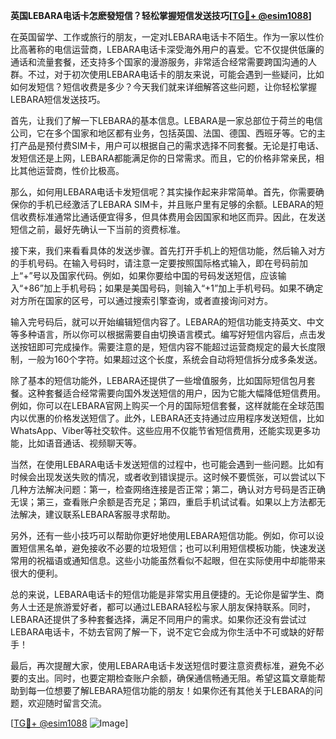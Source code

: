 **英国LEBARA电话卡怎麽發短信？轻松掌握短信发送技巧[[TG💪+ @esim1088](https://t.me/s/esim1088)]**

在英国留学、工作或旅行的朋友，一定对LEBARA电话卡不陌生。作为一家以性价比高著称的电信运营商，LEBARA电话卡深受海外用户的喜爱。它不仅提供低廉的通话和流量套餐，还支持多个国家的漫游服务，非常适合经常需要跨国沟通的人群。不过，对于初次使用LEBARA电话卡的朋友来说，可能会遇到一些疑问，比如如何发短信？短信收费是多少？今天我们就来详细解答这些问题，让你轻松掌握LEBARA短信发送技巧。

首先，让我们了解一下LEBARA的基本信息。LEBARA是一家总部位于荷兰的电信公司，它在多个国家和地区都有业务，包括英国、法国、德国、西班牙等。它的主打产品是预付费SIM卡，用户可以根据自己的需求选择不同套餐。无论是打电话、发短信还是上网，LEBARA都能满足你的日常需求。而且，它的价格非常亲民，相比其他运营商，性价比极高。

那么，如何用LEBARA电话卡发短信呢？其实操作起来非常简单。首先，你需要确保你的手机已经激活了LEBARA SIM卡，并且账户里有足够的余额。LEBARA的短信收费标准通常比通话便宜得多，但具体费用会因国家和地区而异。因此，在发送短信之前，最好先确认一下当前的资费标准。

接下来，我们来看看具体的发送步骤。首先打开手机上的短信功能，然后输入对方的手机号码。在输入号码时，请注意一定要按照国际格式输入，即在号码前加上“+”号以及国家代码。例如，如果你要给中国的号码发送短信，应该输入“+86”加上手机号码；如果是美国号码，则输入“+1”加上手机号码。如果不确定对方所在国家的区号，可以通过搜索引擎查询，或者直接询问对方。

输入完号码后，就可以开始编辑短信内容了。LEBARA的短信功能支持英文、中文等多种语言，所以你可以根据需要自由切换语言模式。编写好短信内容后，点击发送按钮即可完成操作。需要注意的是，短信内容不能超过运营商规定的最大长度限制，一般为160个字符。如果超过这个长度，系统会自动将短信拆分成多条发送。

除了基本的短信功能外，LEBARA还提供了一些增值服务，比如国际短信包月套餐。这种套餐适合经常需要向国外发送短信的用户，因为它能大幅降低短信费用。例如，你可以在LEBARA官网上购买一个月的国际短信套餐，这样就能在全球范围内以优惠的价格发送短信了。此外，LEBARA还支持通过应用程序发送短信，比如WhatsApp、Viber等社交软件。这些应用不仅能节省短信费用，还能实现更多功能，比如语音通话、视频聊天等。

当然，在使用LEBARA电话卡发送短信的过程中，也可能会遇到一些问题。比如有时候会出现发送失败的情况，或者收到错误提示。这时候不要慌张，可以尝试以下几种方法解决问题：第一，检查网络连接是否正常；第二，确认对方号码是否正确无误；第三，查看账户余额是否充足；第四，重启手机试试看。如果以上方法都无法解决，建议联系LEBARA客服寻求帮助。

另外，还有一些小技巧可以帮助你更好地使用LEBARA短信功能。例如，你可以设置短信黑名单，避免接收不必要的垃圾短信；也可以利用短信模板功能，快速发送常用的祝福语或通知信息。这些小功能虽然看似不起眼，但在实际使用中却能带来很大的便利。

总的来说，LEBARA电话卡的短信功能是非常实用且便捷的。无论你是留学生、商务人士还是旅游爱好者，都可以通过LEBARA轻松与家人朋友保持联系。同时，LEBARA还提供了多种套餐选择，满足不同用户的需求。如果你还没有尝试过LEBARA电话卡，不妨去官网了解一下，说不定它会成为你生活中不可或缺的好帮手！

最后，再次提醒大家，使用LEBARA电话卡发送短信时要注意资费标准，避免不必要的支出。同时，也要定期检查账户余额，确保通信畅通无阻。希望这篇文章能帮助到每一位想要了解LEBARA短信功能的朋友！如果你还有其他关于LEBARA的问题，欢迎随时留言交流。

[[TG💪+ @esim1088](https://t.me/s/esim1088) ![Image](https://i.postimg.cc/4NQfJmqS/Snipaste-2025-05-13-00-14-12.png)]